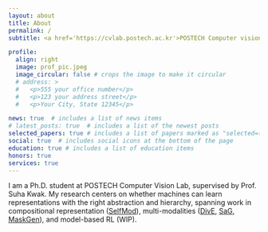 ```yaml
---
layout: about
title: About
permalink: /
subtitle: <a href='https://cvlab.postech.ac.kr'>POSTECH Computer vision lab.</a> kdwon@postech.ac.kr

profile:
  align: right
  image: prof_pic.jpeg
  image_circular: false # crops the image to make it circular
  # address: >
  #   <p>555 your office number</p>
  #   <p>123 your address street</p>
  #   <p>Your City, State 12345</p>

news: true  # includes a list of news items
# latest_posts: true  # includes a list of the newest posts
selected_papers: true # includes a list of papers marked as "selected={true}"
social: true  # includes social icons at the bottom of the page
education: true # includes a list of education items
honors: true
services: true
---
```


I am a Ph.D. student at POSTECH Computer Vision Lab, supervised by Prof. Suha Kwak.
My research centers on whether machines can learn representations with the right abstraction and hierarchy, spanning work in compositional representation ([SelfMod](https://proceedings.neurips.cc/paper_files/paper/2024/hash/bbf9c6e203e2638d756929c1e5bbe85e-Abstract-Conference.html)), multi-modalities ([DivE](http://openaccess.thecvf.com/content/CVPR2023/html/Kim_Improving_Cross-Modal_Retrieval_With_Set_of_Diverse_Embeddings_CVPR_2023_paper.html), [SaG](http://openaccess.thecvf.com/content/ICCV2023/html/Kim_Shatter_and_Gather_Learning_Referring_Image_Segmentation_with_Text_Supervision_ICCV_2023_paper.html), [MaskGen](https://arxiv.org/abs/2501.07730)), and model-based RL (WIP).